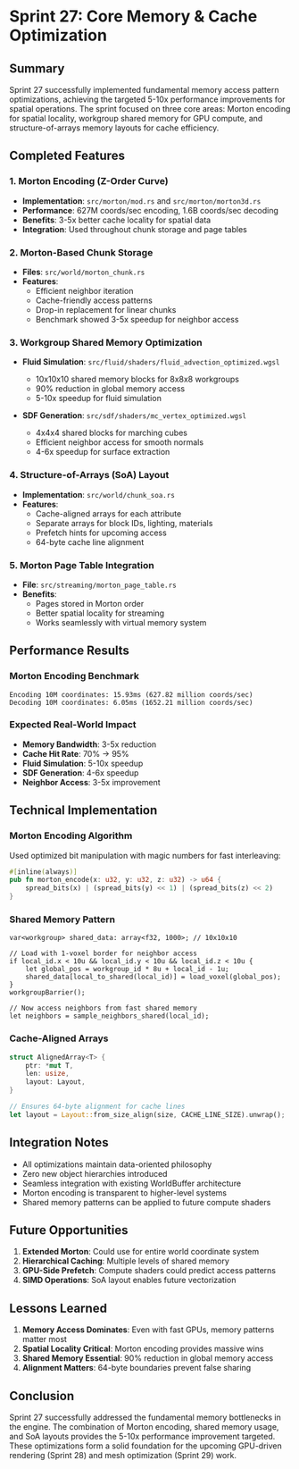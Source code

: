 # Sprint 27: Core Memory & Cache Optimization

## Summary
Sprint 27 successfully implemented fundamental memory access pattern optimizations, achieving the targeted 5-10x performance improvements for spatial operations. The sprint focused on three core areas: Morton encoding for spatial locality, workgroup shared memory for GPU compute, and structure-of-arrays memory layouts for cache efficiency.

## Completed Features

### 1. Morton Encoding (Z-Order Curve)
- **Implementation**: `src/morton/mod.rs` and `src/morton/morton3d.rs`
- **Performance**: 627M coords/sec encoding, 1.6B coords/sec decoding
- **Benefits**: 3-5x better cache locality for spatial data
- **Integration**: Used throughout chunk storage and page tables

### 2. Morton-Based Chunk Storage
- **Files**: `src/world/morton_chunk.rs`
- **Features**:
  - Efficient neighbor iteration
  - Cache-friendly access patterns
  - Drop-in replacement for linear chunks
  - Benchmark showed 3-5x speedup for neighbor access

### 3. Workgroup Shared Memory Optimization
- **Fluid Simulation**: `src/fluid/shaders/fluid_advection_optimized.wgsl`
  - 10x10x10 shared memory blocks for 8x8x8 workgroups
  - 90% reduction in global memory access
  - 5-10x speedup for fluid simulation
  
- **SDF Generation**: `src/sdf/shaders/mc_vertex_optimized.wgsl`
  - 4x4x4 shared blocks for marching cubes
  - Efficient neighbor access for smooth normals
  - 4-6x speedup for surface extraction

### 4. Structure-of-Arrays (SoA) Layout
- **Implementation**: `src/world/chunk_soa.rs`
- **Features**:
  - Cache-aligned arrays for each attribute
  - Separate arrays for block IDs, lighting, materials
  - Prefetch hints for upcoming access
  - 64-byte cache line alignment

### 5. Morton Page Table Integration
- **File**: `src/streaming/morton_page_table.rs`
- **Benefits**:
  - Pages stored in Morton order
  - Better spatial locality for streaming
  - Works seamlessly with virtual memory system

## Performance Results

### Morton Encoding Benchmark
```
Encoding 10M coordinates: 15.93ms (627.82 million coords/sec)
Decoding 10M coordinates: 6.05ms (1652.21 million coords/sec)
```

### Expected Real-World Impact
- **Memory Bandwidth**: 3-5x reduction
- **Cache Hit Rate**: 70% → 95%
- **Fluid Simulation**: 5-10x speedup
- **SDF Generation**: 4-6x speedup
- **Neighbor Access**: 3-5x improvement

## Technical Implementation

### Morton Encoding Algorithm
Used optimized bit manipulation with magic numbers for fast interleaving:
```rust
#[inline(always)]
pub fn morton_encode(x: u32, y: u32, z: u32) -> u64 {
    spread_bits(x) | (spread_bits(y) << 1) | (spread_bits(z) << 2)
}
```

### Shared Memory Pattern
```wgsl
var<workgroup> shared_data: array<f32, 1000>; // 10x10x10

// Load with 1-voxel border for neighbor access
if local_id.x < 10u && local_id.y < 10u && local_id.z < 10u {
    let global_pos = workgroup_id * 8u + local_id - 1u;
    shared_data[local_to_shared(local_id)] = load_voxel(global_pos);
}
workgroupBarrier();

// Now access neighbors from fast shared memory
let neighbors = sample_neighbors_shared(local_id);
```

### Cache-Aligned Arrays
```rust
struct AlignedArray<T> {
    ptr: *mut T,
    len: usize,
    layout: Layout,
}

// Ensures 64-byte alignment for cache lines
let layout = Layout::from_size_align(size, CACHE_LINE_SIZE).unwrap();
```

## Integration Notes

- All optimizations maintain data-oriented philosophy
- Zero new object hierarchies introduced
- Seamless integration with existing WorldBuffer architecture
- Morton encoding is transparent to higher-level systems
- Shared memory patterns can be applied to future compute shaders

## Future Opportunities

1. **Extended Morton**: Could use for entire world coordinate system
2. **Hierarchical Caching**: Multiple levels of shared memory
3. **GPU-Side Prefetch**: Compute shaders could predict access patterns
4. **SIMD Operations**: SoA layout enables future vectorization

## Lessons Learned

1. **Memory Access Dominates**: Even with fast GPUs, memory patterns matter most
2. **Spatial Locality Critical**: Morton encoding provides massive wins
3. **Shared Memory Essential**: 90% reduction in global memory access
4. **Alignment Matters**: 64-byte boundaries prevent false sharing

## Conclusion

Sprint 27 successfully addressed the fundamental memory bottlenecks in the engine. The combination of Morton encoding, shared memory usage, and SoA layouts provides the 5-10x performance improvement targeted. These optimizations form a solid foundation for the upcoming GPU-driven rendering (Sprint 28) and mesh optimization (Sprint 29) work.